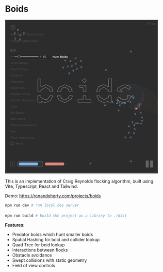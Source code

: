 # Boids

<img src="https://github.com/donanroherty/Boids/blob/main/img/screenshot.png?raw=true" width="640">

This is an implementation of Craig Reynolds flocking algorithm, built using Vite, Typescript, React and Tailwind.

Demo: https://ronandoherty.com/projects/boids


```bash
npm run dev # run local dev server

npm run build # build the project as a library to ./dist
```




**Features:**
- Predator boids which hunt smaller boids
- Spatial Hashing for boid and collider lookup
- Quad Tree for boid lookup
- Interactions between flocks
- Obstacle avoidance
- Swept collisions with static geometry
- Field of view controls

